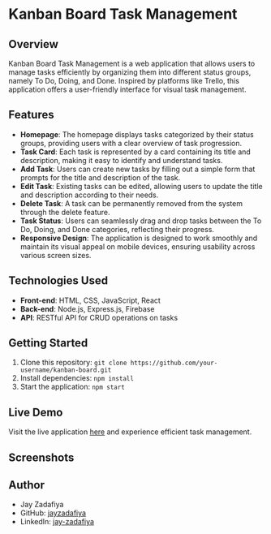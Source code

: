 # Kanban Board Task Management

## Overview

Kanban Board Task Management is a web application that allows users to manage tasks efficiently by organizing them into different status groups, namely To Do, Doing, and Done. Inspired by platforms like Trello, this application offers a user-friendly interface for visual task management.

## Features

- **Homepage**: The homepage displays tasks categorized by their status groups, providing users with a clear overview of task progression.
- **Task Card**: Each task is represented by a card containing its title and description, making it easy to identify and understand tasks.
- **Add Task**: Users can create new tasks by filling out a simple form that prompts for the title and description of the task.
- **Edit Task**: Existing tasks can be edited, allowing users to update the title and description according to their needs.
- **Delete Task**: A task can be permanently removed from the system through the delete feature.
- **Task Status**: Users can seamlessly drag and drop tasks between the To Do, Doing, and Done categories, reflecting their progress.
- **Responsive Design**: The application is designed to work smoothly and maintain its visual appeal on mobile devices, ensuring usability across various screen sizes.

## Technologies Used

- **Front-end**: HTML, CSS, JavaScript, React 
- **Back-end**: Node.js, Express.js, Firebase 
- **API**: RESTful API for CRUD operations on tasks

## Getting Started

1. Clone this repository: `git clone https://github.com/your-username/kanban-board.git`
2. Install dependencies: `npm install`
3. Start the application: `npm start`

## Live Demo

Visit the live application [here](https://kbtm-jayzadafiya.vercel.app/) and experience efficient task management.

## Screenshots



## Author

- Jay Zadafiya
- GitHub: [jayzadafiya](https://github.com/jayzadafiya)
- LinkedIn: [jay-zadafiya](https://www.linkedin.com/in/jay-zadafiya-5a3157202/)

